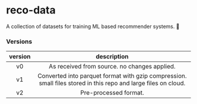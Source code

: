 # reco-data
A collection of datasets for training ML based recommender systems. 📂

### Versions
| version | description |
|:----:|:----:|
| v0 | As received from source. no changes applied. |
| v1 | Converted into parquet format with gzip compression. small files stored in this repo and large files on cloud. |
| v2 | Pre-processed format. |
